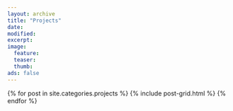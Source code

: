```yaml
---
layout: archive
title: "Projects"
date:
modified:
excerpt:
image:
  feature:
  teaser:
  thumb:
ads: false
---
```


<div class="tiles">
{% for post in site.categories.projects %}
  {% include post-grid.html %}
{% endfor %}
</div><!-- /.tiles -->
<style>
	.project-image {
		width: 100%;
	    height: 200px;
	    overflow: hidden;
	    background-size: cover;
	    background-repeat: no-repeat;
	    background-position: 50% 50%;
	}
</style>
